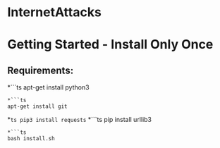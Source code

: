 # InternetAttacks

# Getting Started - Install Only Once
## Requirements:
*```ts
apt-get install python3
```
*```ts
apt-get install git
``` 
*```ts
pip3 install requests``` 
*```ts
pip install urllib3
``` 
*```ts
bash install.sh
``` 
